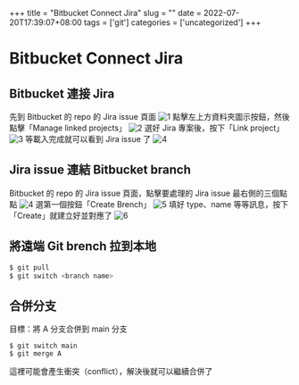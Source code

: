 +++
title = "Bitbucket Connect Jira"
slug = ""
date = 2022-07-20T17:39:07+08:00
tags = ['git']
categories = ['uncategorized']
+++

# Bitbucket Connect Jira

## Bitbucket 連接 Jira

先到 Bitbucket 的 repo 的 Jira issue 頁面
![1](./1.png)
點擊左上方資料夾圖示按鈕，然後點擊「Manage linked projects」
![2](./2.png)
選好 Jira 專案後，按下「Link project」
![3](./3.png)
等載入完成就可以看到 Jira issue 了
![4](./4.png)

## Jira issue 連結 Bitbucket branch

Bitbucket 的 repo 的 Jira issue 頁面，點擊要處理的 Jira issue 最右側的三個點點
![4](./4.png)
選第一個按鈕「Create Brench」
![5](./5.png)
填好 type、name 等等訊息，按下「Create」就建立好並對應了
![6](./6.png)

## 將遠端 Git brench 拉到本地

```sh
$ git pull
$ git switch <branch name>
```

## 合併分支

目標：將 A 分支合併到 main 分支

```
$ git switch main
$ git merge A
```

這裡可能會產生衝突（conflict），解決後就可以繼續合併了
